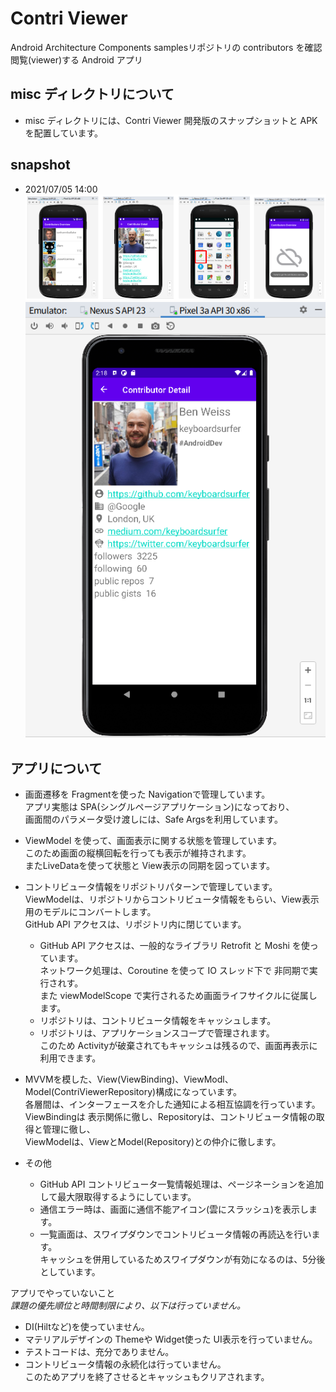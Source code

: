 # Contri Viewer
Android Architecture Components samplesリポジトリの contributors を確認閲覧(viewer)する Android アプリ

## misc ディレクトリについて

- misc ディレクトリには、Contri Viewer 開発版のスナップショットと APK を配置しています。

## snapshot

- 2021/07/05 14:00  
![nexus S API23 snapshots](./misc/snapshot/snapshot_1.png)  
![pixel3a API30 snapshot 2](./misc/snapshot/snapshot_pixel-3a_API30_2.png)

## アプリについて

- 画面遷移を Fragmentを使った Navigationで管理しています。  
アプリ実態は SPA(シングルページアプリケーション)になっており、  
画面間のパラメータ受け渡しには、Safe Argsを利用しています。

- ViewModel を使って、画面表示に関する状態を管理しています。  
このため画面の縦横回転を行っても表示が維持されます。  
またLiveDataを使って状態と View表示の同期を図っています。

- コントリビュータ情報をリポジトリパターンで管理しています。  
ViewModelは、リポジトリからコントリビュータ情報をもらい、View表示用のモデルにコンバートします。  
GitHub API アクセスは、リポジトリ内に閉じています。

  - GitHub API アクセスは、一般的なライブラリ Retrofit と Moshi を使っています。  
    ネットワーク処理は、Coroutine を使って IO スレッド下で 非同期で実行されす。  
    また viewModelScope で実行されるため画面ライフサイクルに従属します。
  - リポジトリは、コントリビュータ情報をキャッシュします。
  - リポジトリは、アプリケーションスコープで管理されます。  
  このため Activityが破棄されてもキャッシュは残るので、画面再表示に利用できます。

- MVVMを模した、View(ViewBinding)、ViewModl、Model(ContriViewerRepository)構成になっています。  
各層間は、インターフェースを介した通知による相互協調を行っています。  
ViewBindingは 表示関係に徹し、Repositoryは、コントリビュータ情報の取得と管理に徹し、  
ViewModelは、ViewとModel(Repository)との仲介に徹します。

- その他
  - GitHub API コントリビュータ一覧情報処理は、ページネーションを追加して最大限取得するようにしています。
  - 通信エラー時は、画面に通信不能アイコン(雲にスラッシュ)を表示します。
  - 一覧画面は、スワイプダウンでコントリビュータ情報の再読込を行います。  
    キャッシュを併用しているためスワイプダウンが有効になるのは、5分後としています。

アプリでやっていないこと  
*課題の優先順位と時間制限により、以下は行っていません。*

- DI(Hiltなど)を使っていません。
- マテリアルデザインの Themeや Widget使った UI表示を行っていません。
- テストコードは、充分でありません。
- コントリビュータ情報の永続化は行っていません。  
このためアプリを終了させるとキャッシュもクリアされます。
